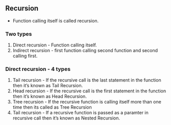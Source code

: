 ## Recursion 

- Function calling itself is called recursion.

### Two types

1. Direct recursion - Function calling itself.
2. Indirect recursion - first function calling second function and second calling first.

### Direct recursion - 4 types
1. Tail recursion - If the recursive call is the last statement in the function then it’s known as Tail Recursion.
2. Head recursion - If the recursive call is the first statement in the function then it’s known as Head Recursion.
3. Tree recursion - If the recursive function is calling itself more than one time then its called as Tree Recursion
1. Tail recursion - If a recursive function is passed as a paramter in recursive call then it’s known as Nested Recursion.
